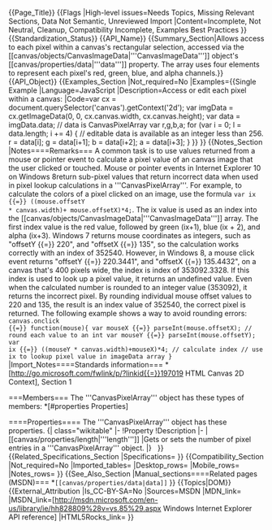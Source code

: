 {{Page_Title}}
{{Flags
|High-level issues=Needs Topics, Missing Relevant Sections, Data Not Semantic, Unreviewed Import
|Content=Incomplete, Not Neutral, Cleanup, Compatibility Incomplete, Examples Best Practices
}}
{{Standardization_Status}}
{{API_Name}}
{{Summary_Section|Allows access to each pixel within a canvas's rectangular selection, accessed via the [[canvas/objects/CanvasImageData|'''CanvasImageData''']] object's [[canvas/properties/data|'''data''']] property. The array uses four elements to represent each pixel's red, green, blue, and alpha channels.}}
{{API_Object}}
{{Examples_Section
|Not_required=No
|Examples={{Single Example
|Language=JavaScript
|Description=Access or edit each pixel within a canvas:
|Code=var cx = document.querySelector('canvas').getContext('2d');
var imgData = cx.getImageData(0, 0, cx.canvas.width, cx.canvas.height);
var data = imgData.data; // data is CanvasPixelArray
var r,g,b,a;
for (var i = 0; l = data.length; i += 4) {
   // editable data is available as an integer less than 256.
   r = data[i];
   g = data[i+1];
   b = data[i+2];
   a = data[i+3];
}
}}
}}
{{Notes_Section
|Notes====Remarks===
A common task is to use values returned from a mouse or pointer event to calculate a pixel value of an canvas image that the user clicked or touched. Mouse or pointer events in Internet Explorer 10 on Windows 8return sub-pixel values that return incorrect data when used in pixel lookup calculations in a '''CanvasPixelArray'''.
For example, to calculate the colors of a pixel clicked on an image, use the formula <code>var ix {{=}} ((mouse.offsetY * canvas.width)+ mouse.offsetX)*4;</code>. The ix value is used as an index into the [[canvas/objects/CanvasImageData|'''CanvasImageData''']] array. The first index value   is the red value, followed by  green (ix+1), blue (ix + 2), and alpha (ix+3).
Windows 7  returns  mouse coordinates as  integers, such as "offsetY {{=}} 220", and "offsetX {{=}} 135", so the calculation works correctly with an index of 352540. However, in Windows 8, a mouse click event  returns "offsetY {{=}} 220.3441", and "offsetX {{=}} 135.4432", on a canvas that's 400 pixels wide, the index is  index of 353092.3328. If this index is used to look up a pixel value, it returns an undefined value.
Even when the calculated number is rounded to an integer value (353092), it returns the incorrect pixel.  By rounding individual mouse offset values to 220 and 135, the result is an index value of 352540, the correct pixel is returned. The following example shows a way to avoid rounding errors:
 <code>
 canvas.onclick {{=}} function(mouse){
 var mouseX {{=}} parseInt(mouse.offsetX); // round each value to an int
 var mouseY {{=}} parseInt(mouse.offsetY);
 var ix {{=}} ((mouseY * canvas.width)+mouseX)*4;  // calculate index 
 // use ix to lookup pixel value in imageData array
 }</code>
|Import_Notes====Standards information===
*[http://go.microsoft.com/fwlink/p/?linkid{{=}}197019 HTML Canvas 2D Context], Section 1


===Members===
The '''CanvasPixelArray''' object has these types of members:
*[#properties Properties]


====Properties====
The '''CanvasPixelArray''' object has these properties.
{| class="wikitable"
|-
!Property
!Description
|-
|[[canvas/properties/length|'''length''']]
|Gets or sets the number of pixel entries in a '''CanvasPixelArray''' object.
|}
 
}}
{{Related_Specifications_Section
|Specifications=
}}
{{Compatibility_Section
|Not_required=No
|Imported_tables=
|Desktop_rows=
|Mobile_rows=
|Notes_rows=
}}
{{See_Also_Section
|Manual_sections====Related pages (MSDN)===
*<code>[[canvas/properties/data|data]]</code>
}}
{{Topics|DOM}}
{{External_Attribution
|Is_CC-BY-SA=No
|Sources=MSDN
|MDN_link=
|MSDN_link=[http://msdn.microsoft.com/en-us/library/ie/hh828809%28v=vs.85%29.aspx Windows Internet Explorer API reference]
|HTML5Rocks_link=
}}